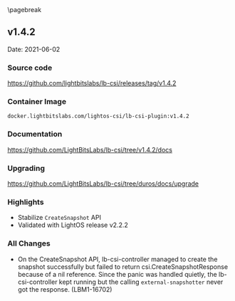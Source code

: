 <div style="page-break-after: always;"></div>
\pagebreak

## v1.4.2

Date: 2021-06-02

### Source code

https://github.com/lightbitslabs/lb-csi/releases/tag/v1.4.2

### Container Image

`docker.lightbitslabs.com/lightos-csi/lb-csi-plugin:v1.4.2`

### Documentation

https://github.com/LightBitsLabs/lb-csi/tree/v1.4.2/docs

### Upgrading

https://github.com/LightBitsLabs/lb-csi/tree/duros/docs/upgrade

### Highlights

- Stabilize `CreateSnapshot` API
- Validated with LightOS release v2.2.2

### All Changes

- On the CreateSnapshot API, lb-csi-controller managed to create the snapshot successfully but failed to return csi.CreateSnapshotResponse because of a nil reference. Since the panic was handled quietly, the lb-csi-controller kept running but the calling `external-snapshotter` never got the response. (LBM1-16702)
